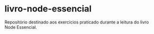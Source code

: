 # livro-node-essencial
Repositório destinado aos exercícios praticado durante a leitura do livro Node Essencial.
